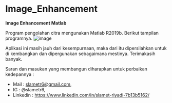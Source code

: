 # Image_Enhancement
**Image Enhancement Matlab**

Program pengolahan citra mengunakan Matlab R2019b. Berikut tampilan programnya.
![image](https://user-images.githubusercontent.com/53107522/128508770-87e5b7a3-7f44-4f64-9b9e-ff6cb1b7aac5.png)

Aplikasi ini masih jauh dari kesempurnaan, maka dari itu dipersilahkan untuk di kembangkan dan dipergunakan sebagaimana mestinya. Terimakasih banyak.

Saran dan masukan yang membangun diharapkan untuk perbaikan kedepannya : 
* Mail : slametr6@gmail.com, 
* IG : @slametr6, 
* Linkedin : https://www.linkedin.com/in/slamet-riyadi-7b13b5162/
